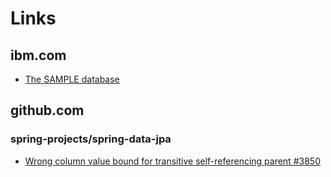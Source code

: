 # Links

## ibm.com

* [The SAMPLE database](https://www.ibm.com/docs/en/db2/12.1.0?topic=samples-sample-database)

## github.com

### spring-projects/spring-data-jpa

* [Wrong column value bound for transitive self-referencing parent #3850](https://github.com/spring-projects/spring-data-jpa/issues/3850)